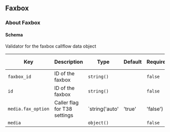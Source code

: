## Faxbox

### About Faxbox

#### Schema

Validator for the faxbox callflow data object



Key | Description | Type | Default | Required | Support Level
--- | ----------- | ---- | ------- | -------- | -------------
`faxbox_id` | ID of the faxbox | `string()` |   | `false` |  
`id` | ID of the faxbox | `string()` |   | `false` |  
`media.fax_option` | Caller flag for T38 settings | `string('auto' | 'true' | 'false') | boolean()` |   | `false` |  
`media` |   | `object()` |   | `false` |  



